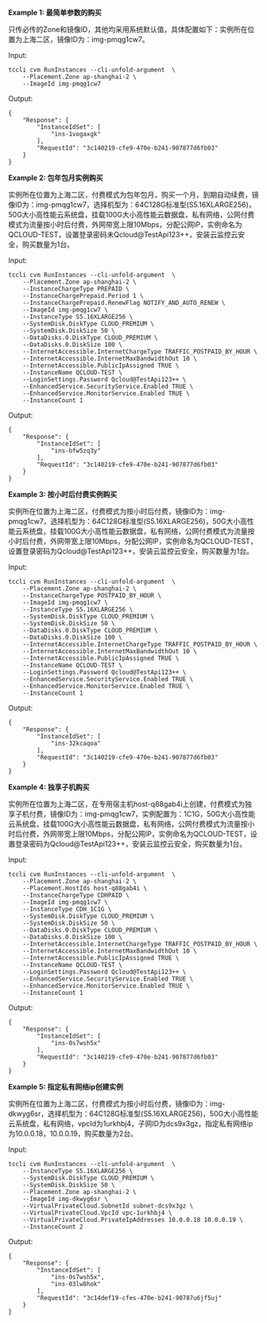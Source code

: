 **Example 1: 最简单参数的购买**

只传必传的Zone和镜像ID，其他均采用系统默认值，具体配置如下：实例所在位置为上海二区，镜像ID为：img-pmqg1cw7。

Input: 

```
tccli cvm RunInstances --cli-unfold-argument  \
    --Placement.Zone ap-shanghai-2 \
    --ImageId img-pmqg1cw7
```

Output: 
```
{
    "Response": {
        "InstanceIdSet": [
            "ins-1vogaxgk"
        ],
        "RequestId": "3c140219-cfe9-470e-b241-907877d6fb03"
    }
}
```

**Example 2: 包年包月实例购买**

实例所在位置为上海二区，付费模式为包年包月，购买一个月，到期自动续费，镜像ID为：img-pmqg1cw7，选择机型为：64C128G标准型(S5.16XLARGE256)，50G大小高性能云系统盘，挂载100G大小高性能云数据盘，私有网络，公网付费模式为流量按小时后付费，外网带宽上限10Mbps，分配公网IP，实例命名为QCLOUD-TEST，设置登录密码未Qcloud@TestApi123++，安装云监控云安全，购买数量为1台。

Input: 

```
tccli cvm RunInstances --cli-unfold-argument  \
    --Placement.Zone ap-shanghai-2 \
    --InstanceChargeType PREPAID \
    --InstanceChargePrepaid.Period 1 \
    --InstanceChargePrepaid.RenewFlag NOTIFY_AND_AUTO_RENEW \
    --ImageId img-pmqg1cw7 \
    --InstanceType S5.16XLARGE256 \
    --SystemDisk.DiskType CLOUD_PREMIUM \
    --SystemDisk.DiskSize 50 \
    --DataDisks.0.DiskType CLOUD_PREMIUM \
    --DataDisks.0.DiskSize 100 \
    --InternetAccessible.InternetChargeType TRAFFIC_POSTPAID_BY_HOUR \
    --InternetAccessible.InternetMaxBandwidthOut 10 \
    --InternetAccessible.PublicIpAssigned TRUE \
    --InstanceName QCLOUD-TEST \
    --LoginSettings.Password Qcloud@TestApi123++ \
    --EnhancedService.SecurityService.Enabled TRUE \
    --EnhancedService.MonitorService.Enabled TRUE \
    --InstanceCount 1
```

Output: 
```
{
    "Response": {
        "InstanceIdSet": [
            "ins-bfw5zq3y"
        ],
        "RequestId": "3c140219-cfe9-470e-b241-907877d6fb03"
    }
}
```

**Example 3: 按小时后付费实例购买**

实例所在位置为上海二区，付费模式为按小时后付费，镜像ID为：img-pmqg1cw7，选择机型为：64C128G标准型(S5.16XLARGE256)，50G大小高性能云系统盘，挂载100G大小高性能云数据盘，私有网络，公网付费模式为流量按小时后付费，外网带宽上限10Mbps，分配公网IP，实例命名为QCLOUD-TEST，设置登录密码为Qcloud@TestApi123++，安装云监控云安全，购买数量为1台。

Input: 

```
tccli cvm RunInstances --cli-unfold-argument  \
    --Placement.Zone ap-shanghai-2 \
    --InstanceChargeType POSTPAID_BY_HOUR \
    --ImageId img-pmqg1cw7 \
    --InstanceType S5.16XLARGE256 \
    --SystemDisk.DiskType CLOUD_PREMIUM \
    --SystemDisk.DiskSize 50 \
    --DataDisks.0.DiskType CLOUD_PREMIUM \
    --DataDisks.0.DiskSize 100 \
    --InternetAccessible.InternetChargeType TRAFFIC_POSTPAID_BY_HOUR \
    --InternetAccessible.InternetMaxBandwidthOut 10 \
    --InternetAccessible.PublicIpAssigned TRUE \
    --InstanceName QCLOUD-TEST \
    --LoginSettings.Password Qcloud@TestApi123++ \
    --EnhancedService.SecurityService.Enabled TRUE \
    --EnhancedService.MonitorService.Enabled TRUE \
    --InstanceCount 1
```

Output: 
```
{
    "Response": {
        "InstanceIdSet": [
            "ins-32kcaqoa"
        ],
        "RequestId": "3c140219-cfe9-470e-b241-907877d6fb03"
    }
}
```

**Example 4: 独享子机购买**

实例所在位置为上海二区，在专用宿主机host-q88gab4i上创建，付费模式为独享子机付费，镜像ID为：img-pmqg1cw7，实例配置为：1C1G，50G大小高性能云系统盘，挂载100G大小高性能云数据盘，私有网络，公网付费模式为流量按小时后付费，外网带宽上限10Mbps，分配公网IP，实例命名为QCLOUD-TEST，设置登录密码为Qcloud@TestApi123++，安装云监控云安全，购买数量为1台。

Input: 

```
tccli cvm RunInstances --cli-unfold-argument  \
    --Placement.Zone ap-shanghai-2 \
    --Placement.HostIds host-q88gab4i \
    --InstanceChargeType CDHPAID \
    --ImageId img-pmqg1cw7 \
    --InstanceType CDH_1C1G \
    --SystemDisk.DiskType CLOUD_PREMIUM \
    --SystemDisk.DiskSize 50 \
    --DataDisks.0.DiskType CLOUD_PREMIUM \
    --DataDisks.0.DiskSize 100 \
    --InternetAccessible.InternetChargeType TRAFFIC_POSTPAID_BY_HOUR \
    --InternetAccessible.InternetMaxBandwidthOut 10 \
    --InternetAccessible.PublicIpAssigned TRUE \
    --InstanceName QCLOUD-TEST \
    --LoginSettings.Password Qcloud@TestApi123++ \
    --EnhancedService.SecurityService.Enabled TRUE \
    --EnhancedService.MonitorService.Enabled TRUE \
    --InstanceCount 1
```

Output: 
```
{
    "Response": {
        "InstanceIdSet": [
            "ins-0s7wsh5x"
        ],
        "RequestId": "3c140219-cfe9-470e-b241-907877d6fb03"
    }
}
```

**Example 5: 指定私有网络ip创建实例**

实例所在位置为上海二区，付费模式为按小时后付费，镜像ID为：img-dkwyg6sr，选择机型为：64C128G标准型(S5.16XLARGE256)，50G大小高性能云系统盘，私有网络，vpcId为1urkhbj4，子网ID为dcs9x3gz，指定私有网络ip为10.0.0.18，10.0.0.19，购买数量为2台。

Input: 

```
tccli cvm RunInstances --cli-unfold-argument  \
    --InstanceType S5.16XLARGE256 \
    --SystemDisk.DiskType CLOUD_PREMIUM \
    --SystemDisk.DiskSize 50 \
    --Placement.Zone ap-shanghai-2 \
    --ImageId img-dkwyg6sr \
    --VirtualPrivateCloud.SubnetId subnet-dcs9x3gz \
    --VirtualPrivateCloud.VpcId vpc-1urkhbj4 \
    --VirtualPrivateCloud.PrivateIpAddresses 10.0.0.18 10.0.0.19 \
    --InstanceCount 2
```

Output: 
```
{
    "Response": {
        "InstanceIdSet": [
            "ins-0s7wsh5x",
            "ins-03lw8hok"
        ],
        "RequestId": "3c14def19-cfes-470e-b241-90787u6jf5uj"
    }
}
```


